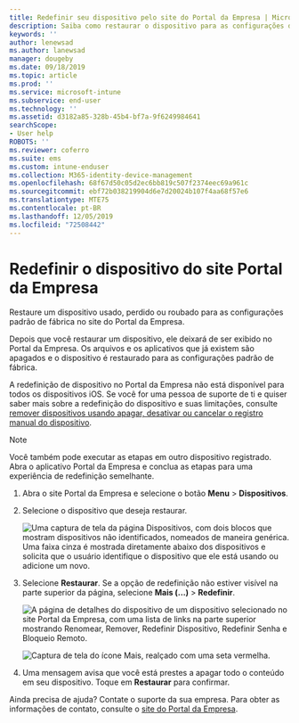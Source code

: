 ```yaml
---
title: Redefinir seu dispositivo pelo site do Portal da Empresa | Microsoft Docs
description: Saiba como restaurar o dispositivo para as configurações de fábrica no site do Portal da Empresa.
keywords: ''
author: lenewsad
ms.author: lanewsad
manager: dougeby
ms.date: 09/18/2019
ms.topic: article
ms.prod: ''
ms.service: microsoft-intune
ms.subservice: end-user
ms.technology: ''
ms.assetid: d3182a85-328b-45b4-bf7a-9f6249984641
searchScope:
- User help
ROBOTS: ''
ms.reviewer: coferro
ms.suite: ems
ms.custom: intune-enduser
ms.collection: M365-identity-device-management
ms.openlocfilehash: 68f67d50c05d2ec6bb819c507f2374eec69a961c
ms.sourcegitcommit: ebf72b038219904d6e7d20024b107f4aa68f57e6
ms.translationtype: MTE75
ms.contentlocale: pt-BR
ms.lasthandoff: 12/05/2019
ms.locfileid: "72508442"
---
```

# <a name="reset-device-from-company-portal-website"></a>Redefinir o dispositivo do site Portal da Empresa

Restaure um dispositivo usado, perdido ou roubado para as configurações padrão de fábrica no site do Portal da Empresa.  

Depois que você restaurar um dispositivo, ele deixará de ser exibido no Portal da Empresa. Os arquivos e os aplicativos que já existem são apagados e o dispositivo é restaurado para as configurações padrão de fábrica. 

A redefinição de dispositivo no Portal da Empresa não está disponível para todos os dispositivos iOS. Se você for uma pessoa de suporte de ti e quiser saber mais sobre a redefinição do dispositivo e suas limitações, consulte [remover dispositivos usando apagar, desativar ou cancelar o registro manual do dispositivo](https://docs.microsoft.com/intune/devices-wipe).  

> [!Note]
> Você também pode executar as etapas em outro dispositivo registrado. Abra o aplicativo Portal da Empresa e conclua as etapas para uma experiência de redefinição semelhante. 

1. Abra o site Portal da Empresa e selecione o botão __Menu__ > __Dispositivos__.  

2. Selecione o dispositivo que deseja restaurar.

    ![Uma captura de tela da página Dispositivos, com dois blocos que mostram dispositivos não identificados, nomeados de maneira genérica. Uma faixa cinza é mostrada diretamente abaixo dos dispositivos e solicita que o usuário identifique o dispositivo que ele está usando ou adicione um novo.](./media/rename-reset-device-step2-1808.png)  

3. Selecione **Restaurar**. Se a opção de redefinição não estiver visível na parte superior da página, selecione **Mais (…)**  > **Redefinir**.  

     ![A página de detalhes do dispositivo de um dispositivo selecionado no site Portal da Empresa, com uma lista de links na parte superior mostrando Renomear, Remover, Redefinir Dispositivo, Redefinir Senha e Bloqueio Remoto. ](./media/rename-reset-device-1808.png)  

    ![Captura de tela do ícone Mais, realçado com uma seta vermelha.](./media/rename-reset-device-step3-more-1808.png)  

4. Uma mensagem avisa que você está prestes a apagar todo o conteúdo em seu dispositivo. Toque em **Restaurar** para confirmar.  

Ainda precisa de ajuda? Contate o suporte da sua empresa. Para obter as informações de contato, consulte o [site do Portal da Empresa](https://go.microsoft.com/fwlink/?linkid=2010980).

